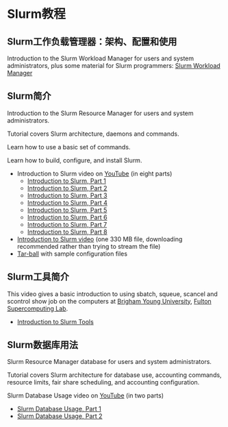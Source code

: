 # Slurm教程

## Slurm工作负载管理器：架构、配置和使用

Introduction to the Slurm Workload Manager for users and system administrators, plus some material for Slurm programmers: [Slurm Workload Manager](http://www.open-mpi.org/video/?category=slurm)

## Slurm简介

Introduction to the Slurm Resource Manager for users and system administrators.

Tutorial covers Slurm architecture, daemons and commands.

Learn how to use a basic set of commands.

Learn how to build, configure, and install Slurm.

+ Introduction to Slurm video on [YouTube](http://www.youtube.com/) (in eight parts)
    + [Introduction to Slurm, Part 1](http://www.youtube.com/watch?v=NH_Fb7X6Db0&feature=relmfu)
    + [Introduction to Slurm, Part 2](http://www.youtube.com/watch?v=LJrY0AthLB8&feature=relmfu)
    + [Introduction to Slurm, Part 3](http://www.youtube.com/watch?v=MI9jHavOt5o&feature=relmfu)
    + [Introduction to Slurm, Part 4](http://www.youtube.com/watch?v=aljhVYwyAoM&feature=relmfu)
    + [Introduction to Slurm, Part 5](http://www.youtube.com/watch?v=-4XFG5MoHQY&feature=relmfu)
    + [Introduction to Slurm, Part 6](http://www.youtube.com/watch?v=PAYMsuqf-CA&feature=relmfu)
    + [Introduction to Slurm, Part 7](http://www.youtube.com/watch?v=kFW0tk7aDDo&feature=relmfu)
    + [Introduction to Slurm, Part 8](http://www.youtube.com/watch?v=VozfZGZIX8w&feature=relmfu)
+ [Introduction to Slurm video](https://slurm.schedmd.com/tutorial_slurm_intro.avi) (one 330 MB file, downloading recommended rather than trying to stream the file)
+ [Tar-ball](https://slurm.schedmd.com/tutorial_intro_files.tar) with sample configuration files

## Slurm工具简介

This video gives a basic introduction to using sbatch, squeue, scancel and scontrol show job on the computers at [Brigham Young University](http://home.byu.edu/), [Fulton Supercomputing Lab](https://marylou.byu.edu/).

+ [Introduction to Slurm Tools](https://www.youtube.com/watch?v=U42qlYkzP9k&feature=player_embedded)

## Slurm数据库用法

Slurm Resource Manager database for users and system administrators.

Tutorial covers Slurm architecture for database use, accounting commands, resource limits, fair share scheduling, and accounting configuration.

Slurm Database Usage video on [YouTube](http://www.youtube.com/) (in two parts)

+ [Slurm Database Usage, Part 1](http://www.youtube.com/watch?v=8UfzXnzSmL4&feature=relmfu)
+ [Slurm Database Usage, Part 2](http://www.youtube.com/watch?v=wZrJQKRc2Vg&feature=relmfu)




